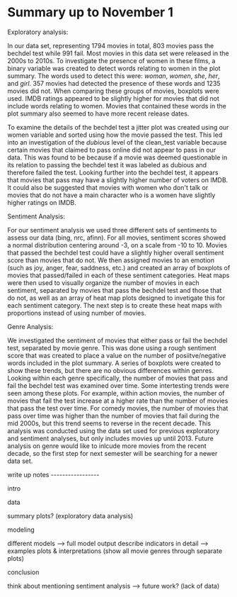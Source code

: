 # Summary up to November 1


Exploratory analysis:

In our data set, representing 1794 movies in total, 803 movies pass the bechdel test while 991 fail. Most movies in this data set were released in the 2000s to 2010s. To investigate the presence of women in these films, a binary variable was created to detect words relating to women in the plot summary. The words used to detect this were: *woman*, *women*, *she*, *her*, and *girl*. 357 movies had detected the presence of these words and 1235 movies did not. When comparing these groups of movies, boxplots were used. IMDB ratings appeared to be slightly higher for movies that did not include words relating to women. Movies that contained these words in the plot summary also seemed to have more recent release dates. 

To examine the details of the bechdel test a jitter plot was created using our women variable and sorted using how the movie passed the test. This led into an investigation of the *dubious* level of the clean_test variable because certain movies that claimed to pass online did not appear to pass in our data. This was found to be because if a movie was deemed questionable in its relation to passing the bechdel test it was labeled as dubious and therefore failed the test. Looking further into the bechdel test, it appears that movies that pass may have a slightly higher number of voters on IMDB. It could also be suggested that movies with women who don't talk or movies that do not have a main character who is a women have slightly higher ratings on IMDB.


Sentiment Analysis:

For our sentiment analysis we used three different sets of sentiments to assess our data (bing, nrc, afinn). For all movies, sentiment scores showed a normal distribution centering around -3, on a scale from -10 to 10. Movies that passed the bechdel test could have a slightly higher overall sentiment score than movies that do not. We then assigned movies to an emotion (such as joy, anger, fear, saddness, etc.) and created an array of boxplots of movies that passed/failed in each of these sentiment categories. Heat maps were then used to visually organize the number of movies in each sentiment, separated by movies that pass the bechdel test and those that do not, as well as an array of heat map plots designed to invetigate this for each sentiment category. The next step is to create these heat maps with proportions instead of using number of movies. 


Genre Analysis:

We investigated the sentiment of movies that either pass or fail the bechdel test, separated by movie genre. This was done using a rough sentiment score that was created to place a value on the number of posiitve/negative words included in the plot summary. A series of boxplots were created to show these trends, but there are no obvious differences within genres. Looking within each genre specifically, the number of movies that pass and fail the bechdel test was examined over time. Some intertesting trends were seen among these plots. For example, within action movies, the number of movies that fail the test increase at a higher rate than the number of movies that pass the test over time. For comedy movies, the number of movies that pass over time was higher than the number of movies that fail during the mid 2000s, but this trend seems to reverse in the recent decade. This analysis was conducted using the data set used for previous exploratory and sentiment analyses, but only includes movies up until 2013. Future analysis on genre would like to inlcude more movies from the recent decade, so the first step for next semester will be searching for a newer data set. 


write up notes -----------------

intro

data

  summary plots? (exploratory data analysis)
  
modeling

  different models --> full model output
  describe indicators in detail --> examples 
  plots & interpretations
  (show all movie genres through separate plots)

conclusion

  think about mentioning sentiment analysis --> future work? (lack of data)






